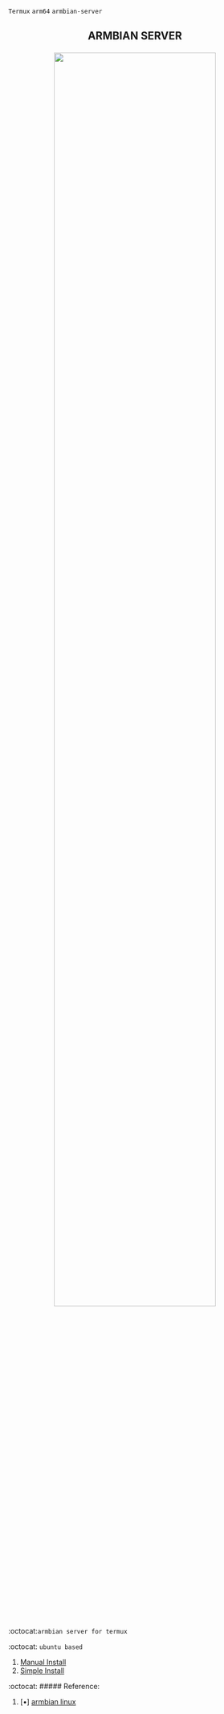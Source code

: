 `Termux` `arm64` `armbian-server`
<h2><p align="center">ARMBIAN SERVER</p></h2>
<p align="center">
<img width="80%" src="https://pbs.twimg.com/media/GAchanPWUAAUmyw?format=jpg&name=4096x4096"></p>

:octocat:`armbian server for termux`

:octocat: `ubuntu based`

1. [Manual Install](#)
2. [Simple Install](#)

:octocat: ##### Reference:
1. [•] [armbian linux](#)
